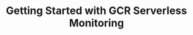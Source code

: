 ---
title: Getting Started with GCR Serverless Monitoring
kind: documentation

further_reading:
    - link: '/agent/basic_agent_usage/'
      tag: 'Documentation'
      text: 'Basic Agent Usage'
---
